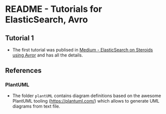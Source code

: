 # README - Tutorials for ElasticSearch, Avro


## Tutorial 1

* The first tutorial was publised in [Medium - ElasticSearch on Steroids using Avror](https://medium.com/@talfco/elasticsearch-on-steroids-with-avro-schemas-3bfc483e3b30?source=friends_link&sk=2546a59bc35d080ebb33c12ab210bc72) and has all the details.


## References

### PlantUML

* The folder `plantUML` contains diagram definitions based on the awesome PlantUML tooling (https://plantuml.com/) 
which allows to generate UML diagrams from text file.
